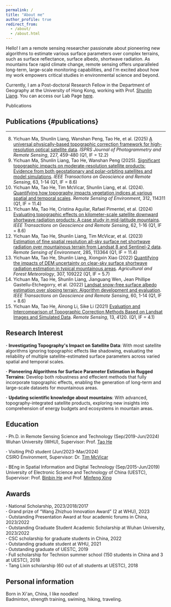 ```yaml
---
permalink: /
title: "About me"
author_profile: true
redirect_from: 
  - /about/
  - /about.html
---
```

Hello! I am a remote sensing researcher passionate about pioneering new algorithms to estimate various surface parameters over complex terrains, such as surface reflectance, surface albedo, shortwave radiation. As mountains face rapid climate change, remote sensing offers unparalleled long-term, large-scale monitoring capabilities, and I'm excited about how my work empowers critical studies in environmental science and beyond.

Currently, I am a Post-doctoral Research Fellow in the Department of Geography at the University of Hong Kong, working with Prof. [Shunlin Liang](https://geog.hku.hk/sl-liang). You can access our Lab Page [here](https://jcqrs.hku.hk/).

Publications
## Publications {#publications}
------
8. Yichuan Ma, Shunlin Liang, Wanshan Peng, Tao He, et al. (2025) [A universal physically-based topographic correction framework for high-resolution optical satellite data](https://www.sciencedirect.com/science/article/pii/S092427162500214X?via%3Dihub). *ISPRS Journal of Photogrammetry and Remote Sensing*, 227, 459-480 (Q1, IF = 12.2)  
7. Yichuan Ma, Shunlin Liang, Tao He, Wanshan Peng (2025). [Significant topographic impacts on moderate-resolution satellite products: Evidence from both geostationary and polar-orbiting satellites and model simulations](https://ieeexplore.ieee.org/document/11010848). *IEEE Transactions on Geoscience and Remote Sensing*, 63, 1-14 (Q1, IF = 8.6)  
6. Yichuan Ma, Tao He, Tim McVicar, Shunlin Liang, et al. (2024). [Quantifying how topography impacts vegetation indices at various spatial and temporal scales](https://www.sciencedirect.com/science/article/pii/S0034425724003298). *Remote Sensing of Environment*, 312, 114311 (Q1, IF = 11.4)  
5. Yichuan Ma, Tao He, Cristina Aguilar, Rafael Pimentel, et al. (2024) [Evaluating topographic effects on kilometer-scale satellite downward shortwave radiation products: A case study in mid-latitude mountains](https://ieeexplore.ieee.org/document/10436638). *IEEE Transactions on Geoscience and Remote Sensing*, 62, 1-16 (Q1, IF = 8.6)  
4. Yichuan Ma, Tao He, Shunlin Liang, Tim McVicar, et al. (2023) [Estimation of fine spatial resolution all-sky surface net shortwave radiation over mountainous terrain from Landsat 8 and Sentinel-2 data](https://www.sciencedirect.com/science/article/pii/S0034425722004709). *Remote Sensing of Environment*, 285, 113364 (Q1, IF = 11.4)  
3. Yichuan Ma, Tao He, Shunlin Liang, Xiongxin Xiao (2022) [Quantifying the impacts of DEM uncertainty on clear-sky surface shortwave radiation estimation in typical mountainous areas](https://www.sciencedirect.com/science/article/pii/S0168192322004099). *Agricultural and Forest Meteorology*, 307, 109222 (Q1, IF = 5.7)  
2. Yichuan Ma, Tao He, Shunlin Liang, Jianguang Wen, Jean Phillipe Gastellu-Etchegorry, et al. (2022) [Landsat snow-free surface albedo estimation over sloping terrain: Algorithm development and evaluation](https://ieeexplore.ieee.org/document/9706479). *IEEE Transactions on Geoscience and Remote Sensing*, 60, 1-14 (Q1, IF = 8.6)  
1. Yichuan Ma, Tao He, Ainong Li, Sike Li (2021) [Evaluation and Intercomparison of Topographic Correction Methods Based on Landsat Images and Simulated Data](https://www.mdpi.com/2072-4292/13/20/4120). *Remote Sensing*, 13, 4120. (Q1, IF = 4.1)

Research Interest
------
**·** **Investigating Topography's Impact on Satellite Data**: With most satellite algorithms ignoring topographic effects like shadowing, evaluating the reliability of multiple satellite-estimated surface parameters across varied spatial and temporal scales.

**·** **Pioneering Algorithms for Surface Parameter Estimation in Rugged Terrains**: Develop both robustness and effecient methods that fully incorporate topographic effects, enabling the generation of long-term and large-scale datasets for mountainous areas.

**·** **Updating scientific knowledge about mountains**: With advanced, topography-integrated satellite products, exploring new insights into comprehension of energy budgets and ecosystems in mountain areas.

Education
------
**·** Ph.D. in Remote Sensing Science and Technology (Sep/2019-Jun/2024)  
Wuhan University (WHU), Supervisor: Prof. [Tao He](https://jszy.whu.edu.cn/hetao1/zh_CN/)

**·** Visiting PhD student (Jun/2023-Mar/2024)  
CSIRO Environment, Supervisor: Dr. [Tim McVicar](https://people.csiro.au/M/T/Tim-Mcvicar)

**·** BEng in Spatial Information and Digital Technology (Sep/2015-Jun/2019)  
University of Electronic Science and Technology of China (UESTC), Supervisor: Prof. [Binbin He](https://faculty.uestc.edu.cn/hebinbin/zh_CN/index.htm) and Prof. [Minfeng Xing](https://faculty.uestc.edu.cn/xingminfeng/zh_CN/index.htm)

Awards
------
**·** National Scholarship, 2023/2018/2017  
**·** Grand prize of “Wang Zhizhuo Innovation Award” (2 at WHU), 2023  
**·** Outstanding Presentation Award at four academic forums in China, 2023/2022  
**·** Outstanding Graduate Student Academic Scholarship at Wuhan University, 2023/2022  
**·** CSC scholarship for graduate students in China, 2022  
**·** Outstanding graduate student at WHU, 2021  
**·** Outstanding graduate of UESTC, 2019  
**·** Full scholarship for Technion summer school (150 students in China and 3 at UESTC), 2018  
**·** Tang Lixin scholarship (60 out of all students at UESTC), 2018  

Personal information
------
Born in Xi'an, China, I like noodles!  
Badminton, strength training, swiming, hiking, traveling.
